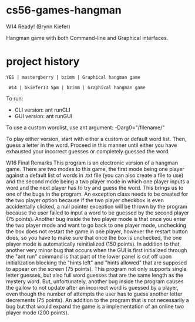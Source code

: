 cs56-games-hangman
==================

W14 Ready! (Brynn Kiefer)

Hangman game with both Command-line and Graphical interfaces.

project history
===============
```
YES | mastergberry | bzimm | Graphical hangman game
```
```
 W14 | bkiefer13 5pm | bzimm | Graphical hangman game
```

To run: 
 * CLI version: ant runCLI
 * GUI version: ant runGUI

To use a custom wordlist, use ant argument:
   -Darg0="/filename/"

To play either version, start with either a custom or default word list. Then, guess a letter in the word. Proceed in this manner until either you have exhausted your incorrect guesses or completely guessed the word.

W16 Final Remarks
 This program is an electronic version of a hangman game. There are two modes to this game, the first mode being one player against a default list of words in .txt file (you can also create a file to use) and the second mode being a two player mode in which one player inputs a word and the next player has to try and guess the word. This brings us to one of the bugs in the program. An exception class needs to be created for the two player option because if the two player checkbox is even accidentally clicked, a null pointer exception will be thrown by the program because the user failed to input a word to be guessed by the second player (75 points). Another bug inside the two player mode is that once you enter the two player mode and want to go back to one player mode, unchecking the box does not restart the game in one player, however the restart button does, so you have to make sure that once the box is unchecked, the one player mode is automatically reinitialized (150 points). In addition to that, another very minor bug that occurs when the GUI is first initialized through the "ant run" command is that part of the lower panel is cut off upon initialization blocking the "hints left" and "hints allowed" that are supposed to appear on the screen (75 points). This program not only supports single letter guesses, but also full word guesses that are the same length as the mystery word. But, unfortunately, another bug inside the program causes the gallow to not update after an incorrect word is guessed by a player, even though the number of attempts the user has to guess another letter decrements (75 points). An addition to the program that is not necessarily a bug but that would expand the game is a implementation of an online two player mode (200 points). 
